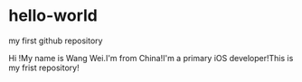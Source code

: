 # hello-world
my first github repository

Hi !My name is Wang Wei.I'm from China!I'm a primary iOS developer!This is my frist repository!     
